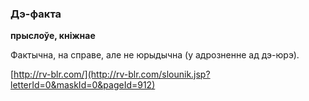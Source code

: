 ### Дэ-факта
**прыслоўе, кніжнае**

Фактычна, на справе, але не юрыдычна (у адрозненне ад дэ-юрэ).

<a rel="author">[http://rv-blr.com/](http://rv-blr.com/slounik.jsp?letterId=0&maskId=0&pageId=912)</a>
